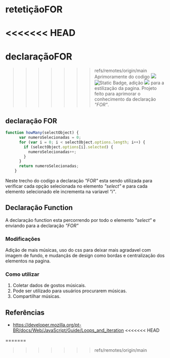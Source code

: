 # retetiçãoFOR
<<<<<<< HEAD
=======

# declaraçãoFOR
>>>>>>> refs/remotes/origin/main
Aprimoramente do codigo <img align="" src="https://img.shields.io/badge/HTML5-E34F26?style=for-the-badge&logo=html5&logoColor=white">![Static Badge](https://img.shields.io/badge/JavaScript-black?style=for-the-badge&logo=JavaS&logoColor=black), adição <img align="" src="https://img.shields.io/badge/CSS3-1572B6?style=for-the-badge&logo=css3&logoColor=white"> para a estilização da pagina. Projeto feito para aprimorar o conhecimento da declaração *"FOR"*.
## declaração FOR

~~~javascript
function howMany(selectObject) {
      var numeroSelecionadas = 0;
      for (var i = 0; i < selectObject.options.length; i++) {
        if (selectObject.options[i].selected) {
          numeroSelecionadas++;
        }
      }
      return numeroSelecionadas;
    }
~~~
 Neste trecho do codigo a declaração *"FOR"* esta sendo utilizada para verificar cada opção selecionada no elemento *"select"* e para cada elemento selecionado ele incrementa na variavel *"i"*.

 ## Declaração Function

 A declaração function esta percorrendo por todo o elemento *"select"* e enviando para a declaração *"FOR"*

### Modificações
 Adição de mais músicas, uso do css para deixar mais agradavel com imagem de fundo, e mudançãs de design como bordas e centralização dos elementos na pagina.

### Como utilizar

1. Coletar dados de gostos músicais.
2. Pode ser utilizado para usuários procurarem músicas.
3. Compartilhar músicas.
 
## Referências           
- https://developer.mozilla.org/pt-BR/docs/Web/JavaScript/Guide/Loops_and_iteration
<<<<<<< HEAD

=======
>>>>>>> refs/remotes/origin/main
